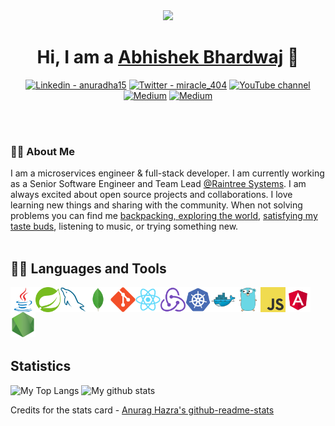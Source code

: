 <div align="center">
<img src="https://media.giphy.com/media/cLGu3Icy4OImKOJpai/giphy.gif" height="200"  />
  
# Hi, I am a [Abhishek Bhardwaj][website]  👋 
[<img height="30" alt="Linkedin - anuradha15" src="https://img.shields.io/badge/linkedin-blue.svg?&style=for-the-badge&logo=linkedin&logoColor=white" />][LinkedIn]
[<img height="30" alt="Twitter - miracle_404" src="https://img.shields.io/badge/twitter-%231DA1F2.svg?&style=for-the-badge&logo=twitter&logoColor=white" />][Twitter] 
[<img height="30" alt="YouTube channel" src = "https://img.shields.io/badge/Youtube-%23E4405F.svg?&style=for-the-badge&logo=Youtube&logoColor=white">][Youtube]
[<img height="30" alt="Medium" src = "https://img.shields.io/badge/Medium-black?&style=for-the-badge&logo=medium">][medium]
[<img height="30" alt="Medium" src = "https://img.shields.io/badge/Facebook-white?style=for-the-badge&logo=facebook">][Facebook]
</div>
<br/>
<br/>

### 🤵‍♂️ About Me 

I am a microservices engineer & full-stack developer. I am currently working as a Senior Software Engineer and Team Lead [@Raintree Systems](https://www.raintreeinc.com/). I am always excited about open source projects and collaborations. I love learning new things and sharing with the community. When not solving problems you can find me [backpacking, exploring the world][Instagram-nomadic], [satisfying my taste buds][Instagram-desithali], listening to music, or trying something new.
<br/>
<br/>

## 👨‍💻 Languages and Tools

<div>
<img align="left" alt="HTML5" height="40"  src="https://raw.githubusercontent.com/devicons/devicon/master/icons/java/java-original.svg" />
<img align="left" alt="CSS3" height="40" src="https://raw.githubusercontent.com/devicons/devicon/master/icons/spring/spring-original.svg" />
<img align="left" alt="Sass" height="40" src="https://raw.githubusercontent.com/devicons/devicon/master/icons/mysql/mysql-original.svg" />
<img align="left" alt="mongoDb" height="40" src="https://raw.githubusercontent.com/devicons/devicon/master/icons/mongodb/mongodb-original.svg" /> 
<img align="left" alt="Git" height="40" src="https://raw.githubusercontent.com/devicons/devicon/master/icons/git/git-original.svg" /> 
<img align="left" alt="React" height="40" src="https://raw.githubusercontent.com/devicons/devicon/master/icons/react/react-original.svg" />
<img align="left" alt="Redux" height="40"  src="https://raw.githubusercontent.com/devicons/devicon/master/icons/redux/redux-original.svg" />
<img align="left" alt="Kubernetes" height="40" src="https://raw.githubusercontent.com/devicons/devicon/master/icons/kubernetes/kubernetes-plain.svg" />
<img align="left" alt="Docker" height="40" src="https://raw.githubusercontent.com/devicons/devicon/master/icons/docker/docker-original.svg" />
<img align="left" alt="Golang" height="40" src="https://raw.githubusercontent.com/devicons/devicon/master/icons/go/go-original.svg" /> 
<img align="left" alt="JS"height="40" src="https://raw.githubusercontent.com/github/explore/80688e429a7d4ef2fca1e82350fe8e3517d3494d/topics/javascript/javascript.png" />
<img align="left" alt="Angular"height="40" src="https://raw.githubusercontent.com/github/explore/80688e429a7d4ef2fca1e82350fe8e3517d3494d/topics/angular/angular.png" />
<img align="left" alt="NodeJS"height="40" src="https://raw.githubusercontent.com/github/explore/80688e429a7d4ef2fca1e82350fe8e3517d3494d/topics/nodejs/nodejs.png" />
</div>
<br/>
<br/>
<br/>
<br/>
<br/>

## Statistics

![My Top Langs](https://github-readme-stats.vercel.app/api/top-langs/?username=abhishekbhar&layout=compact&theme=radical&exclude_repo=theImortalsOfMeluha-AR-&hide=html,css,c#)
![My github stats](https://github-readme-stats.vercel.app/api?username=abhishekbhar&show_icons=true&include_all_commits=true&theme=radical&hide=issues,contribs)

Credits for the stats card - [Anurag Hazra's github-readme-stats](https://github.com/anuraghazra/github-readme-stats)














[website]: https://www.abhibhr.com
[LinkedIn]: https://www.linkedin.com/in/abhishekbhr
[Facebook]: https://www.facebook.com/abhishekbhr28
[Twitter]: https://twitter.com/_abhishekbhr
[Instagram]: https://www.instagram.com/_abhishekbhr
[Medium]: https://medium.com/@abhishekbhr
[Youtube]: #
[Instagram-nomadic]: https://www.instagram.com/nomadicengineers
[Instagram-desithali]: https://www.instagram.com/_desithali
